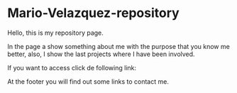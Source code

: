 # Mario-Velazquez-repository
Hello, this is my repository page.

In the page a show something about me with the purpose that you know me better, also, I show the last projects where I have been involved.

If you want to access click de following link:


At the footer you will find out some links to contact me.
